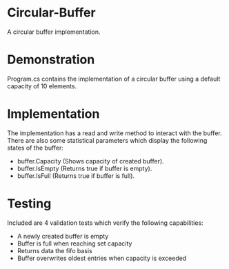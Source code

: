 # Circular-Buffer
A circular buffer implementation.

# Demonstration
Program.cs contains the implementation of a <double> circular buffer using a default capacity of 10 elements.

# Implementation
The implementation has a read and write method to interact with the buffer. There are also some statistical parameters which display the following states of the buffer:
- buffer.Capacity (Shows capacity of created buffer).
- buffer.IsEmpty (Returns true if buffer is empty).
- buffer.IsFull (Returns true if buffer is full).

# Testing
Included are 4 validation tests which verify the following capabilities:
- A newly created buffer is empty
- Buffer is full when reaching set capacity
- Returns data the fifo basis
- Buffer overwrites oldest entries when capacity is exceeded
